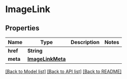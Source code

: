 # ImageLink

## Properties
Name | Type | Description | Notes
------------ | ------------- | ------------- | -------------
**href** | **String** |  | 
**meta** | [**ImageLinkMeta**](ImageLinkMeta.md) |  | 

[[Back to Model list]](../README.md#documentation-for-models) [[Back to API list]](../README.md#documentation-for-api-endpoints) [[Back to README]](../README.md)


